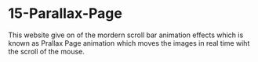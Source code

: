 # 15-Parallax-Page

This website give on of the mordern scroll bar animation effects which is known as Prallax Page animation which moves the images in real time wiht the scroll of the mouse.
